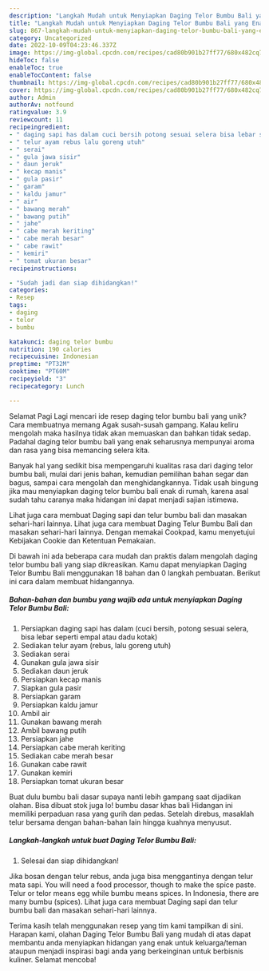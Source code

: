 ```yaml
---
description: "Langkah Mudah untuk Menyiapkan Daging Telor Bumbu Bali yang Enak"
title: "Langkah Mudah untuk Menyiapkan Daging Telor Bumbu Bali yang Enak"
slug: 867-langkah-mudah-untuk-menyiapkan-daging-telor-bumbu-bali-yang-enak
category: Uncategorized
date: 2022-10-09T04:23:46.337Z
image: https://img-global.cpcdn.com/recipes/cad80b901b27ff77/680x482cq70/daging-telor-bumbu-bali-foto-resep-utama.jpg
hideToc: false
enableToc: true
enableTocContent: false
thumbnail: https://img-global.cpcdn.com/recipes/cad80b901b27ff77/680x482cq70/daging-telor-bumbu-bali-foto-resep-utama.jpg
cover: https://img-global.cpcdn.com/recipes/cad80b901b27ff77/680x482cq70/daging-telor-bumbu-bali-foto-resep-utama.jpg
author: Admin
authorAv: notfound
ratingvalue: 3.9
reviewcount: 11
recipeingredient:
- " daging sapi has dalam cuci bersih potong sesuai selera bisa lebar seperti empal atau dadu kotak"
- " telur ayam rebus lalu goreng utuh"
- " serai"
- " gula jawa sisir"
- " daun jeruk"
- " kecap manis"
- " gula pasir"
- " garam"
- " kaldu jamur"
- " air"
- " bawang merah"
- " bawang putih"
- " jahe"
- " cabe merah keriting"
- " cabe merah besar"
- " cabe rawit"
- " kemiri"
- " tomat ukuran besar"
recipeinstructions:

- "Sudah jadi dan siap dihidangkan!"
categories:
- Resep
tags:
- daging
- telor
- bumbu

katakunci: daging telor bumbu 
nutrition: 190 calories
recipecuisine: Indonesian
preptime: "PT32M"
cooktime: "PT60M"
recipeyield: "3"
recipecategory: Lunch

---
```



Selamat Pagi Lagi mencari ide resep daging telor bumbu bali yang unik? Cara membuatnya memang Agak susah-susah gampang. Kalau keliru mengolah maka hasilnya tidak akan memuaskan dan bahkan tidak sedap. Padahal daging telor bumbu bali yang enak seharusnya mempunyai aroma dan rasa yang bisa memancing selera kita.


Banyak hal yang sedikit bisa mempengaruhi kualitas rasa dari daging telor bumbu bali, mulai dari jenis bahan, kemudian pemilihan bahan segar dan bagus, sampai cara mengolah dan menghidangkannya. Tidak usah bingung jika mau menyiapkan daging telor bumbu bali enak di rumah, karena asal sudah tahu caranya maka hidangan ini dapat menjadi sajian istimewa.

Lihat juga cara membuat Daging sapi dan telur bumbu bali dan masakan sehari-hari lainnya. Lihat juga cara membuat Daging Telur Bumbu Bali dan masakan sehari-hari lainnya. Dengan memakai Cookpad, kamu menyetujui Kebijakan Cookie dan Ketentuan Pemakaian.


Di bawah ini ada beberapa cara mudah dan praktis dalam mengolah daging telor bumbu bali yang siap dikreasikan. Kamu dapat menyiapkan Daging Telor Bumbu Bali menggunakan 18 bahan dan 0 langkah pembuatan. Berikut ini cara dalam membuat hidangannya.

<!--inarticleads1-->

##### Bahan-bahan dan bumbu yang wajib ada untuk menyiapkan Daging Telor Bumbu Bali:

1. Persiapkan  daging sapi has dalam (cuci bersih, potong sesuai selera, bisa lebar seperti empal atau dadu kotak)
1. Sediakan  telur ayam (rebus, lalu goreng utuh)
1. Sediakan  serai
1. Gunakan  gula jawa sisir
1. Sediakan  daun jeruk
1. Persiapkan  kecap manis
1. Siapkan  gula pasir
1. Persiapkan  garam
1. Persiapkan  kaldu jamur
1. Ambil  air
1. Gunakan  bawang merah
1. Ambil  bawang putih
1. Persiapkan  jahe
1. Persiapkan  cabe merah keriting
1. Sediakan  cabe merah besar
1. Gunakan  cabe rawit
1. Gunakan  kemiri
1. Persiapkan  tomat ukuran besar


Buat dulu bumbu bali dasar supaya nanti lebih gampang saat dijadikan olahan. Bisa dibuat stok juga lo! bumbu dasar khas bali Hidangan ini memiliki perpaduan rasa yang gurih dan pedas. Setelah direbus, masaklah telur bersama dengan bahan-bahan lain hingga kuahnya menyusut. 

<!--inarticleads2-->

##### Langkah-langkah untuk buat Daging Telor Bumbu Bali:


1. Selesai dan siap dihidangkan!

Jika bosan dengan telur rebus, anda juga bisa menggantinya dengan telur mata sapi. You will need a food processor, though to make the spice paste. Telur or telor means egg while bumbu means spices. In Indonesia, there are many bumbu (spices). Lihat juga cara membuat Daging sapi dan telur bumbu bali dan masakan sehari-hari lainnya. 

Terima kasih telah menggunakan resep yang tim kami tampilkan di sini. Harapan kami, olahan Daging Telor Bumbu Bali yang mudah di atas dapat membantu anda menyiapkan hidangan yang enak untuk keluarga/teman ataupun menjadi inspirasi bagi anda yang berkeinginan untuk berbisnis kuliner. Selamat mencoba!
